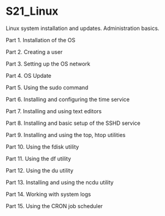 # S21_Linux
Linux system installation and updates. Administration basics.

Part 1. Installation of the OS

Part 2. Creating a user

Part 3. Setting up the OS network

Part 4. OS Update

Part 5. Using the sudo command

Part 6. Installing and configuring the time service

Part 7. Installing and using text editors

Part 8. Installing and basic setup of the SSHD service

Part 9. Installing and using the top, htop utilities

Part 10. Using the fdisk utility

Part 11. Using the df utility

Part 12. Using the du utility

Part 13. Installing and using the ncdu utility

Part 14. Working with system logs

Part 15. Using the CRON job scheduler
